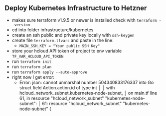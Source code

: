 ## Deploy Kubernetes Infrastructure to Hetzner

- makes sure terraform v1.9.5 or newer is installed check with `terraform --version`
- cd into folder infrastructure/kubernetes
- create an ssh public and private key locally with `ssh-keygen`
- create file `terraform.tfvars` and paste in the line:
  - `MAIN_SSH_KEY = "Your public SSH Key"`
- store your hcloud API token of project to env variable `TF_VAR_HCLOUD_API_TOKEN`
- run `terraform init`
- run `terraform plan`
- run `terraform apply --auto-approve`
- right now I get error:
  - Error: json: cannot unmarshal number 504340833176337 into Go struct field Action.action.id of type int
    │
    │   with hcloud_network_subnet.kubernetes-node-subnet,
    │   on main.tf line 61, in resource "hcloud_network_subnet" "kubernetes-node-subnet":
    │   61: resource "hcloud_network_subnet" "kubernetes-node-subnet" {
